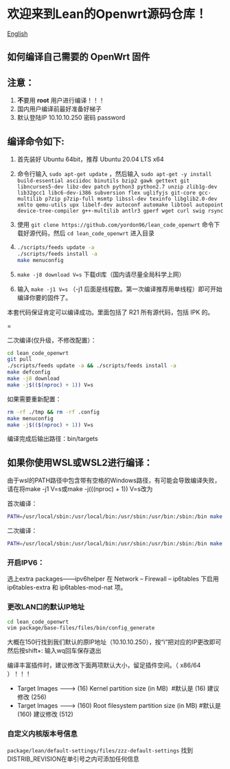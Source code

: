 欢迎来到Lean的Openwrt源码仓库！
=

[English](./README_EN.md)

如何编译自己需要的 OpenWrt 固件
-
注意：
-
1. **不**要用 **root** 用户进行编译！！！
2. 国内用户编译前最好准备好梯子
3. 默认登陆IP 10.10.10.250 密码 password


编译命令如下:
-
1. 首先装好 Ubuntu 64bit，推荐 Ubuntu 20.04 LTS x64

2. 命令行输入 `sudo apt-get update` ，然后输入
   `
   sudo apt-get -y install build-essential asciidoc binutils bzip2 gawk gettext git libncurses5-dev libz-dev patch python3 python2.7 unzip zlib1g-dev lib32gcc1 libc6-dev-i386 subversion flex uglifyjs git-core gcc-multilib p7zip p7zip-full msmtp libssl-dev texinfo libglib2.0-dev xmlto qemu-utils upx libelf-dev autoconf automake libtool autopoint device-tree-compiler g++-multilib antlr3 gperf wget curl swig rsync
   `

3. 使用 `git clone https://github.com/yordon96/lean_code_openwrt` 命令下载好源代码，然后 `cd lean_code_openwrt` 进入目录

4. ```bash
   ./scripts/feeds update -a
   ./scripts/feeds install -a
   make menuconfig
   ```

5. `make -j8 download V=s` 下载dl库（国内请尽量全局科学上网）

6. 输入 `make -j1 V=s` （-j1 后面是线程数。第一次编译推荐用单线程）即可开始编译你要的固件了。

本套代码保证肯定可以编译成功。里面包括了 R21 所有源代码，包括 IPK 的。


=

二次编译(仅升级，不修改配置）：
```bash
cd lean_code_openwrt
git pull
./scripts/feeds update -a && ./scripts/feeds install -a
make defconfig
make -j8 download
make -j$(($(nproc) + 1)) V=s
```

如果需要重新配置：
```bash
rm -rf ./tmp && rm -rf .config
make menuconfig
make -j$(($(nproc) + 1)) V=s
```

编译完成后输出路径：bin/targets

如果你使用WSL或WSL2进行编译：
------
由于wsl的PATH路径中包含带有空格的Windows路径，有可能会导致编译失败，请在将make -j1 V=s或make -j$(($(nproc) + 1)) V=s改为

首次编译：
```bash
PATH=/usr/local/sbin:/usr/local/bin:/usr/sbin:/usr/bin:/sbin:/bin make -j1 V=s 
```
二次编译：
```bash
PATH=/usr/local/sbin:/usr/local/bin:/usr/sbin:/usr/bin:/sbin:/bin make -j$(($(nproc) + 1)) V=s
```
### 开启IPV6：
选上extra packages——ipv6helper
在 Network – Firewall – ip6tables 下启用 ip6tables-extra 和 ip6tables-mod-nat 项。

### 更改LAN口的默认IP地址
````bash
cd lean_code_openwrt
vim package/base-files/files/bin/config_generate
````
大概在150行找到我们默认的原IP地址（10.10.10.250），按“i”把对应的IP更改即可然后按shift+: 输入wq回车保存退出

编译丰富插件时，建议修改下面两项默认大小，留足插件空间。（ x86/64 ）！！！
- Target Images ---> (16) Kernel partition size (in MB)   #默认是 (16) 建议修改 (256)
- Target Images ---> (160) Root filesystem partition size (in MB) #默认是 (160) 建议修改 (512)

### 自定义内核版本号信息

`package/lean/default-settings/files/zzz-default-settings`
找到DISTRIB_REVISION在单引号之内可添加任何信息
